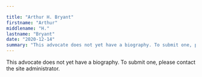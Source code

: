 ```yaml
---

title: "Arthur H. Bryant"
firstname: "Arthur"
middlename: "H."
lastname: "Bryant"
date: "2020-12-14"
summary: "This advocate does not yet have a biography. To submit one, please contact the site administrator."
---
```

This advocate does not yet have a biography. To submit one, please contact the site administrator.

